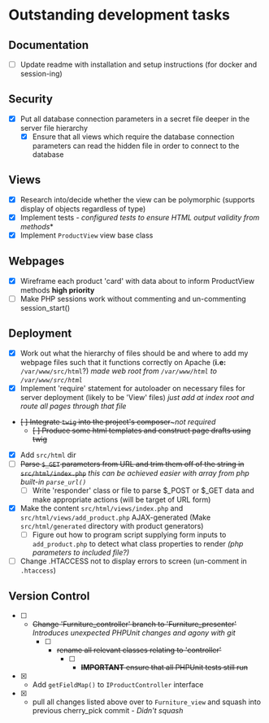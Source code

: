 # Outstanding development tasks

## Documentation

- [ ] Update readme with installation and setup instructions (for docker and session-ing)

## Security

- [x] Put all database connection parameters in a secret file deeper in the server file hierarchy
	- [x] Ensure that all views which require the database connection parameters can read the hidden file in order to connect to the database

## Views

- [x] Research into/decide whether the view can be polymorphic (supports display of objects regardless of type)
- [x] Implement tests - *configured tests to ensure HTML output validity from methods**
- [x] Implement `ProductView` view base class

## Webpages

- [x] Wireframe each product 'card' with data about to inform ProductView methods **high priority**
- [ ] Make PHP sessions work without commenting and un-commenting session_start()

## Deployment

- [x] Work out what the hierarchy of files should be and where to add my webpage files such that it functions correctly on Apache (**i.e:** `/var/www/src/html`?) *made web root from `/var/www/html` to `/var/www/src/html`*
- [x] Implement 'require' statement for autoloader on necessary files for server deployment (likely to be 'View' files) *just add at index root and route all pages through that file*
- ~~[ ] Integrate `twig` into the project's composer~~~*not required*
	- ~~[ ] Produce some html templates and construct page drafts using twig~~
- [x] Add `src/html` dir
- [ ] ~~Parse `$_GET` parameters from URL and trim them off of the string in `src/html/index.php`~~ *this can be achieved easier with array from php built-in `parse_url()`*
	- [ ] Write 'responder' class or file to parse $_POST or $_GET data and make appropriate actions (will be target of URL form)
- [x] Make the content `src/html/views/index.php` and `src/html/views/add_product.php` AJAX-generated (Make `src/html/generated` directory with product generators)
    - [ ] Figure out how to program script supplying form inputs to `add_product.php` to detect what class properties to render *(php parameters to included file?)*
- [ ] Change .HTACCESS not to display errors to screen (un-comment in `.htaccess`)

## Version Control

- [ ] - ~~Change 'Furniture_controller' branch to 'Furniture_presenter'~~ *Introduces unexpected PHPUnit changes and agony with git*
	- [ ] - ~~rename all relevant classes relating to 'controller'~~
		- [ ] - ~~**IMPORTANT** ensure that all PHPUnit tests still run~~
- [x] - Add `getFieldMap()` to `IProductController` interface
- [x] - pull all changes listed above over to `Furniture_view` and squash into previous cherry_pick commit - *Didn't squash*
